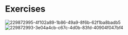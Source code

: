 # Exercises
![229872995-4f102a89-1b86-49a9-8f6b-62f1ba8badb5](https://user-images.githubusercontent.com/74465348/234355314-6442be08-5aba-4a49-850f-e8882352f465.png)
![229872993-3e04a4cb-c67c-4d0b-83fd-40904f047bf4](https://user-images.githubusercontent.com/74465348/234355325-ddb4845d-8ca6-4e05-b6e3-a07ef0adbe96.png)
